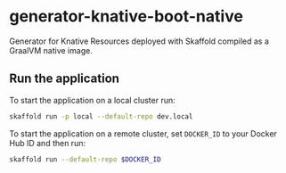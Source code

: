 # generator-knative-boot-native

Generator for Knative Resources deployed with Skaffold compiled as a GraalVM native image.

## Run the application

To start the application on a local cluster run:

```bash
skaffold run -p local --default-repo dev.local
```

To start the application on a remote cluster, set `DOCKER_ID` to your Docker Hub ID and then run:

```bash
skaffold run --default-repo $DOCKER_ID
```
